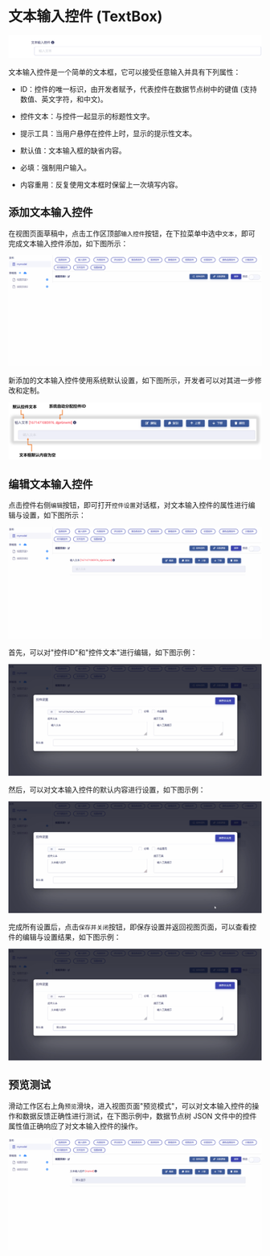 # 文本输入控件 (TextBox)

![Matrix.OS](../../../../../media/os/tools/modelview/showtextbox.gif "文本输入控件")

文本输入控件是一个简单的文本框，它可以接受任意输入并具有下列属性：

* ID：控件的唯一标识，由开发者赋予，代表控件在数据节点树中的键值 (支持数值、英文字符，和中文)。

* 控件文本：与控件一起显示的标题性文字。

* 提示工具：当用户悬停在控件上时，显示的提示性文本。

* 默认值：文本输入框的缺省内容。

* 必填：强制用户输入。

* 内容重用：反复使用文本框时保留上一次填写内容。

## 添加文本输入控件

在视图页面草稿中，点击工作区顶部`输入控件`按钮，在下拉菜单中选中`文本`，即可完成文本输入控件添加，如下图所示：

![Matrix.OS](../../../../../media/os/tools/modelview/addtext.gif "添加文本输入控件")

新添加的文本输入控件使用系统默认设置，如下图所示，开发者可以对其进一步修改和定制。

![Matrix.OS](../../../../../media/os/tools/modelview/addtext.png "文本输入控件默认设置")

## 编辑文本输入控件

点击控件右侧`编辑`按钮，即可打开`控件设置`对话框，对文本输入控件的属性进行编辑与设置，如下图所示：

![Matrix.OS](../../../../../media/os/tools/modelview/edittext1.gif "编辑文本输入控件 - 打开控件设置对话框")

首先，可以对"控件ID"和"控件文本"进行编辑，如下图示例：

![Matrix.OS](../../../../../media/os/tools/modelview/edittext2.gif "编辑文本输入控件 - 控件ID与文本编辑")

然后，可以对文本输入控件的默认内容进行设置，如下图示例：

![Matrix.OS](../../../../../media/os/tools/modelview/edittext3.gif "编辑文本输入控件 - 设置默认内容")

完成所有设置后，点击`保存并关闭`按钮，即保存设置并返回视图页面，可以查看控件的编辑与设置结果，如下图示例：

![Matrix.OS](../../../../../media/os/tools/modelview/edittext4.gif "编辑文本输入控件 - 保存控件设置")

## 预览测试

滑动工作区右上角`预览`滑块，进入视图页面"预览模式"，可以对文本输入控件的操作和数据反馈正确性进行测试，在下图示例中，数据节点树 JSON 文件中的控件属性值正确响应了对文本输入控件的操作。

![Matrix.OS](../../../../../media/os/tools/modelview/testtext.gif "测试文本输入控件")